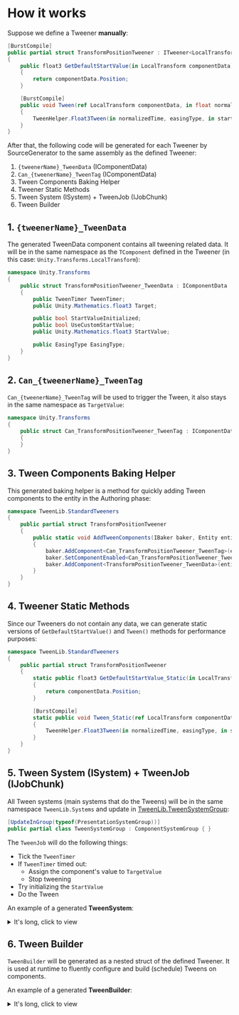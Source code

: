 # How it works

Suppose we define a Tweener **manually**:

```cs
[BurstCompile]
public partial struct TransformPositionTweener : ITweener<LocalTransform, float3>
{
    public float3 GetDefaultStartValue(in LocalTransform componentData)
    {
        return componentData.Position;
    }

    [BurstCompile]
    public void Tween(ref LocalTransform componentData, in float normalizedTime, EasingType easingType, in float3 startValue, in float3 target)
    {
        TweenHelper.Float3Tween(in normalizedTime, easingType, in startValue, in target, out componentData.Position);
    }
}
```

After that, the following code will be generated for each Tweener by SourceGenerator to the same assembly as the defined Tweener:

1. `{tweenerName}_TweenData` (IComponentData)
2. `Can_{tweenerName}_TweenTag` (IComponentData)
3. Tween Components Baking Helper
4. Tweener Static Methods
5. Tween System (ISystem) + TweenJob (IJobChunk)
6. Tween Builder

## 1. `{tweenerName}_TweenData`

The generated TweenData component contains all tweening related data. It will be in the same namespace as the `TComponent` defined in the Tweener (in this case: `Unity.Transforms.LocalTransform`):

```cs
namespace Unity.Transforms
{
    public struct TransformPositionTweener_TweenData : IComponentData
    {
        public TweenTimer TweenTimer;
        public Unity.Mathematics.float3 Target;

        public bool StartValueInitialized;
        public bool UseCustomStartValue;
        public Unity.Mathematics.float3 StartValue;

        public EasingType EasingType;
    }
}
```

## 2. `Can_{tweenerName}_TweenTag`

`Can_{tweenerName}_TweenTag` will be used to trigger the Tween, it also stays in the same namespace as `TargetValue`:

```cs
namespace Unity.Transforms
{
    public struct Can_TransformPositionTweener_TweenTag : IComponentData, IEnableableComponent
    {
    }
}
```

## 3. Tween Components Baking Helper

This generated baking helper is a method for quickly adding Tween components to the entity in the Authoring phase:

```cs
namespace TweenLib.StandardTweeners
{
    public partial struct TransformPositionTweener
    {
        public static void AddTweenComponents(IBaker baker, Entity entity)
        {
            baker.AddComponent<Can_TransformPositionTweener_TweenTag>(entity);
            baker.SetComponentEnabled<Can_TransformPositionTweener_TweenTag>(entity, false);
            baker.AddComponent<TransformPositionTweener_TweenData>(entity);
        }
    }
}
```

## 4. Tweener Static Methods

Since our Tweeners do not contain any data, we can generate static versions of `GetDefaultStartValue()` and `Tween()` methods for performance purposes:

```cs
namespace TweenLib.StandardTweeners
{
    public partial struct TransformPositionTweener
    {
        static public float3 GetDefaultStartValue_Static(in LocalTransform componentData)
        {
            return componentData.Position;
        }

        [BurstCompile]
        static public void Tween_Static(ref LocalTransform componentData, in float normalizedTime, EasingType easingType, in float3 startValue, in float3 target)
        {
            TweenHelper.Float3Tween(in normalizedTime, easingType, in startValue, in target, out componentData.Position);
        }
    }
}
```

## 5. Tween System (ISystem) + TweenJob (IJobChunk)

All Tween systems (main systems that do the Tweens) will be in the same namespace `TweenLib.Systems` and update in [TweenLib.TweenSystemGroup](../TweenSystemGroup.cs):

```cs
[UpdateInGroup(typeof(PresentationSystemGroup))]
public partial class TweenSystemGroup : ComponentSystemGroup { }
```

The `TweenJob` will do the following things:
- Tick the `TweenTimer`
- If `TweenTimer` timed out:
    - Assign the component's value to `TargetValue`
    - Stop tweening
- Try initializing the `StartValue`
- Do the Tween

An example of a generated **TweenSystem**:

<details>

<summary>It's long, click to view</summary>

```cs
namespace TweenLib.Systems
{
    [UpdateInGroup(typeof(TweenLib.TweenSystemGroup))]
    [BurstCompile]
    public partial struct TransformPositionTweener_TweenSystem : ISystem
    {
        private EntityQuery query;
        private ComponentTypeHandle<Unity.Transforms.LocalTransform> componentTypeHandle;
        private ComponentTypeHandle<Unity.Transforms.Can_TransformPositionTweener_TweenTag> canTweenTagTypeHandle;
        private ComponentTypeHandle<Unity.Transforms.TransformPositionTweener_TweenData> tweenDataTypeHandle;

        [BurstCompile]
        public void OnCreate(ref Unity.Entities.SystemState state)
        {
            var queryBuilder = new EntityQueryBuilder(Allocator.Temp);
            this.query = queryBuilder
                .WithAllRW<Unity.Transforms.LocalTransform>()
                .WithAllRW<Unity.Transforms.TransformPositionTweener_TweenData>()
                .WithAll<Unity.Transforms.Can_TransformPositionTweener_TweenTag>()
                .Build(ref state);

            this.componentTypeHandle = state.GetComponentTypeHandle<Unity.Transforms.LocalTransform>(false);
            this.canTweenTagTypeHandle = state.GetComponentTypeHandle<Unity.Transforms.Can_TransformPositionTweener_TweenTag>(false);
            this.tweenDataTypeHandle = state.GetComponentTypeHandle<Unity.Transforms.TransformPositionTweener_TweenData>(false);

            state.RequireForUpdate(this.query);
        }

        [BurstCompile]
        public void OnUpdate(ref SystemState state)
        {
            this.componentTypeHandle.Update(ref state);
            this.canTweenTagTypeHandle.Update(ref state);
            this.tweenDataTypeHandle.Update(ref state);

            state.Dependency = new TweenIJC
            {
                DeltaTime = state.WorldUnmanaged.Time.DeltaTime,
                ComponentTypeHandle = this.componentTypeHandle,
                CanTweenTagTypeHandle = this.canTweenTagTypeHandle,
                TweenDataTypeHandle = this.tweenDataTypeHandle,
            }.ScheduleParallel(this.query, state.Dependency);
        }

        [BurstCompile]
        public struct TweenIJC : IJobChunk
        {
            [Unity.Collections.ReadOnly] public float DeltaTime;

            public ComponentTypeHandle<Unity.Transforms.LocalTransform> ComponentTypeHandle;
            public ComponentTypeHandle<Unity.Transforms.Can_TransformPositionTweener_TweenTag> CanTweenTagTypeHandle;
            public ComponentTypeHandle<Unity.Transforms.TransformPositionTweener_TweenData> TweenDataTypeHandle;

            [BurstCompile]
            public void Execute(in ArchetypeChunk chunk, int unfilteredChunkIndex, bool useEnabledMask, in v128 chunkEnabledMask)
            {
                var canTweenTagEnabledMask_RW = chunk.GetEnabledMask(ref this.CanTweenTagTypeHandle);
                var componentArray = chunk.GetNativeArray(ref this.ComponentTypeHandle);
                var tweenDataArray = chunk.GetNativeArray(ref this.TweenDataTypeHandle);

                var enumerator = new ChunkEntityEnumerator(useEnabledMask, chunkEnabledMask, chunk.Count);

                while (enumerator.NextEntityIndex(out var i))
                {
                    ref var component = ref componentArray.ElementAt(i);
                    ref var tweenData = ref tweenDataArray.ElementAt(i);
                    var canTweenTag = canTweenTagEnabledMask_RW.GetEnabledRefRW<Unity.Transforms.Can_TransformPositionTweener_TweenTag>(i);

                    tweenData.TweenTimer.ElapsedSeconds += this.DeltaTime;
                    
                    if (tweenData.TweenTimer.TimedOut())
                    {
                        // Stop tweening
                        canTweenTag.ValueRW = false;
                        
                        // Finalize the component on tween stop
                        global::TweenLib.StandardTweeners.TransformPositionTweener.Tween_Static(
                            ref component
                            , 1f
                            , tweenData.EasingType
                            , in tweenData.StartValue
                            , in tweenData.Target);

                        continue;
                    }

                    if (!tweenData.StartValueInitialized)
                    {
                        tweenData.StartValue = tweenData.UseCustomStartValue
                            ? tweenData.StartValue
                            : global::TweenLib.StandardTweeners.TransformPositionTweener.GetDefaultStartValue_Static(in component);
                        tweenData.StartValueInitialized = true;
                    }
    
                    global::TweenLib.StandardTweeners.TransformPositionTweener.Tween_Static(
                        ref component
                        , tweenData.TweenTimer.GetNormalizedTime()
                        , tweenData.EasingType
                        , in tweenData.StartValue
                        , in tweenData.Target);
                }
            }
        }
    }
}
```

</details>

## 6. Tween Builder

`TweenBuilder` will be generated as a nested struct of the defined Tweener. It is used at runtime to fluently configure and build (schedule) Tweens on components.

An example of a generated **TweenBuilder**:

<details>

<summary>It's long, click to view</summary>

```cs
namespace TweenLib.StandardTweeners
{
    public partial struct TransformPositionTweener
    {
        [BurstCompile]
        public struct TweenBuilder
            : ITweenBuilder<
                float3
                , Can_TransformPositionTweener_TweenTag
                , TransformPositionTweener_TweenData>
        {
            private TransformPositionTweener_TweenData tweenData;

            public static TweenBuilder Create(float durationSeconds, in float3 target) => new(durationSeconds, in target);

            public TweenBuilder(float durationSeconds, in float3 target)
            {
                this.tweenData = new()
                {
                    TweenTimer = new()
                    {
                        DurationSeconds = durationSeconds,
                    },
                    Target = target,
                    EasingType = EasingType.Linear,
                };
                
            }

            [BurstCompile]
            public TweenBuilder WithStartValue(in float3 startValue)
            {
	            this.tweenData.StartValue = startValue;
	            this.tweenData.UseCustomStartValue = true;
                return this;
            }

            [BurstCompile]
            public TweenBuilder WithEase(EasingType easingType)
            {
	            this.tweenData.EasingType = easingType;
                return this;
            }

            [BurstCompile]
            public void Build(
                ref TransformPositionTweener_TweenData tweenData
                , in EnabledRefRW<Can_TransformPositionTweener_TweenTag> canTweenTag)
            {
                tweenData = this.tweenData;
                canTweenTag.ValueRW = true;
            }
        }
    }
}
```

</details>